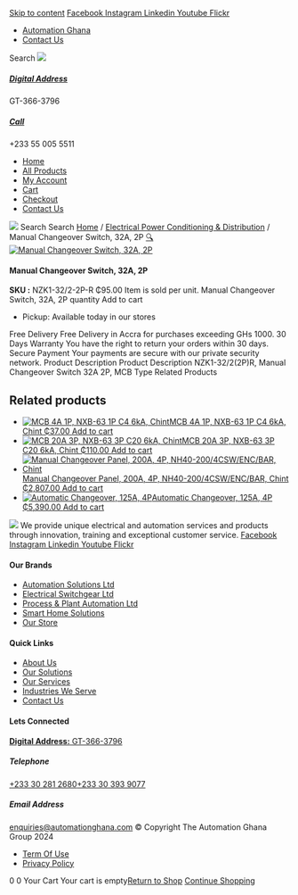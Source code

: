 [Skip to content](https://store.automationghana.com/product/manual-changeover-switch-32a-nzk1-32-22pr-chint/#content)
[ Facebook ](https://www.facebook.com/automationgh/) [ Instagram ](https://www.instagram.com/automationgh/) [ Linkedin ](https://www.linkedin.com/company/the-automation-ghana-limited/) [ Youtube ](https://www.youtube.com/channel/UCurrRDUSm5oIW39VXjn1u0w) [ Flickr ](https://www.flickr.com/photos/181794037@N07/)
  * [ Automation Ghana ](https://automationghana.com)
  * [ Contact Us ](https://store.automationghana.com/contact/)


Search
[ ![](https://store.automationghana.com/wp-content/uploads/2024/04/Website-TAGG-Logo-BLUE.png) ](https://store.automationghana.com/)
[ ](https://maps.app.goo.gl/m4xeaagWCNbLk4jM6)
#####  [ Digital Address ](https://maps.app.goo.gl/m4xeaagWCNbLk4jM6)
GT-366-3796 
[ ](tel:+233550055511)
#####  [ Call ](tel:+233550055511)
+233 55 005 5511 
  * [Home](https://store.automationghana.com/)
  * [All Products](https://store.automationghana.com/shop/)
  * [My Account](https://store.automationghana.com/my-account/)
  * [Cart](https://store.automationghana.com/cart/)
  * [Checkout](https://store.automationghana.com/checkout/)
  * [Contact Us](https://store.automationghana.com/contact/)


[![](https://store.automationghana.com/wp-content/uploads/2024/04/AutomationGhana_logo_white.png)](https://store.automationghana.com)
Search
Search
[Home](https://store.automationghana.com) / [Electrical Power Conditioning & Distribution](https://store.automationghana.com/product-category/electrical-power-distribution/) / Manual Changeover Switch, 32A, 2P
[🔍](https://store.automationghana.com/product/manual-changeover-switch-32a-nzk1-32-22pr-chint/)
[![Manual Changeover Switch, 32A, 2P](https://store.automationghana.com/wp-content/uploads/2020/04/nzk1-32-600x600.jpg)](https://store.automationghana.com/wp-content/uploads/2020/04/nzk1-32.jpg)
####  Manual Changeover Switch, 32A, 2P 
**SKU :** NZK1-32/2-2P-R 
₵95.00
Item is sold per unit.
Manual Changeover Switch, 32A, 2P quantity
Add to cart
  * Pickup: Available today in our stores


Free Delivery 
Free Delivery in Accra for purchases exceeding GHs 1000. 
30 Days Warranty 
You have the right to return your orders within 30 days. 
Secure Payment 
Your payments are secure with our private security network. 
Product Description
Product Description
NZK1-32/2(2P)R, Manual Changeover Switch 32A 2P, MCB Type
Related Products 
## Related products
  * [![MCB 4A 1P, NXB-63 1P C4 6kA, Chint](https://store.automationghana.com/wp-content/uploads/2020/04/NXB-63-C4-1P-300x300.jpg)MCB 4A 1P, NXB-63 1P C4 6kA, Chint ₵37.00 ](https://store.automationghana.com/product/mcb-nxb-63-1p-c4-6ka-chint/)
[Add to cart](https://store.automationghana.com/product/manual-changeover-switch-32a-nzk1-32-22pr-chint/?add-to-cart=1785)
  * [![MCB 20A 3P, NXB-63 3P C20 6kA, Chint](https://store.automationghana.com/wp-content/uploads/2019/11/BREAKER-5-300x300.jpg)MCB 20A 3P, NXB-63 3P C20 6kA, Chint ₵110.00 ](https://store.automationghana.com/product/mcb-nxb-63-3p-c20-6ka-chint/)
[Add to cart](https://store.automationghana.com/product/manual-changeover-switch-32a-nzk1-32-22pr-chint/?add-to-cart=1784)
  * [![Manual Changeover Panel, 200A, 4P, NH40-200/4CSW/ENC/BAR, Chint](https://store.automationghana.com/wp-content/uploads/2019/12/AUTOMATIC-TRANSFER-SWITCH-1-300x300.jpg)Manual Changeover Panel, 200A, 4P, NH40-200/4CSW/ENC/BAR, Chint ₵2,807.00 ](https://store.automationghana.com/product/manual-changeover-panel-nh40-200-4csw-enc-bar-chint/)
[Add to cart](https://store.automationghana.com/product/manual-changeover-switch-32a-nzk1-32-22pr-chint/?add-to-cart=1757)
  * [![Automatic Changeover, 125A, 4P](https://store.automationghana.com/wp-content/uploads/2020/04/automatic-changeover.jpg)Automatic Changeover, 125A, 4P ₵5,390.00 ](https://store.automationghana.com/product/automatic-changeover-nz7-125h-4-125a-chint/)
[Add to cart](https://store.automationghana.com/product/manual-changeover-switch-32a-nzk1-32-22pr-chint/?add-to-cart=1628)


![](https://store.automationghana.com/wp-content/uploads/2024/04/AutomationGhana_logo_white.png)
We provide unique electrical and automation services and products through innovation, training and exceptional customer service.
[ Facebook ](https://www.facebook.com/automationgh/) [ Instagram ](https://www.instagram.com/automationgh/) [ Linkedin ](https://www.linkedin.com/company/the-automation-ghana-limited/) [ Youtube ](https://www.youtube.com/channel/UCurrRDUSm5oIW39VXjn1u0w) [ Flickr ](https://www.flickr.com/photos/181794037@N07/)
#### Our Brands
  * [ Automation Solutions Ltd ](https://store.automationghana.com/product/manual-changeover-switch-32a-nzk1-32-22pr-chint/)
  * [ Electrical Switchgear Ltd ](https://store.automationghana.com/product/manual-changeover-switch-32a-nzk1-32-22pr-chint/)
  * [ Process & Plant Automation Ltd ](https://store.automationghana.com/product/manual-changeover-switch-32a-nzk1-32-22pr-chint/)
  * [ Smart Home Solutions ](https://store.automationghana.com/product/manual-changeover-switch-32a-nzk1-32-22pr-chint/)
  * [ Our Store ](https://store.automationghana.com/product/manual-changeover-switch-32a-nzk1-32-22pr-chint/)


#### Quick Links
  * [ About Us ](https://store.automationghana.com/product/manual-changeover-switch-32a-nzk1-32-22pr-chint/)
  * [ Our Solutions ](https://store.automationghana.com/product/manual-changeover-switch-32a-nzk1-32-22pr-chint/)
  * [ Our Services ](https://store.automationghana.com/product/manual-changeover-switch-32a-nzk1-32-22pr-chint/)
  * [ Industries We Serve ](https://store.automationghana.com/product/manual-changeover-switch-32a-nzk1-32-22pr-chint/)
  * [ Contact Us ](https://store.automationghana.com/product/manual-changeover-switch-32a-nzk1-32-22pr-chint/)


#### Lets Connected
[**Digital Address:** GT-366-3796](https://maps.app.goo.gl/m4xeaagWCNbLk4jM6)
#####  Telephone 
[ +233 30 281 2680](tel:+233302812680)[+233 30 393 9077](https://store.automationghana.com/product/manual-changeover-switch-32a-nzk1-32-22pr-chint/+233303939077)
#####  Email Address 
enquiries@automationghana.com 
© Copyright The Automation Ghana Group 2024
  * [ Term Of Use ](https://store.automationghana.com/product/manual-changeover-switch-32a-nzk1-32-22pr-chint/)
  * [ Privacy Policy ](https://store.automationghana.com/product/manual-changeover-switch-32a-nzk1-32-22pr-chint/)


0
0
Your Cart
Your cart is empty[Return to Shop](https://store.automationghana.com/shop/)
[Continue Shopping](https://store.automationghana.com/product/manual-changeover-switch-32a-nzk1-32-22pr-chint/)
